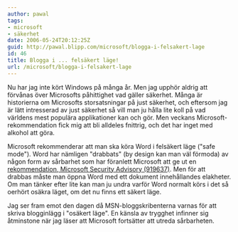 ```yaml
---
author: pawal
tags:
- microsoft
- säkerhet
date: 2006-05-24T20:12:25Z
guid: http://pawal.blipp.com/microsoft/blogga-i-felsakert-lage
id: 46
title: Blogga i ... felsäkert läge!
url: /microsoft/blogga-i-felsakert-lage
---
```


Nu har jag inte kört Windows på många år. Men jag upphör aldrig att
förvånas över Microsofts påhittighet vad gäller säkerhet. Många är
historierna om Microsofts storsatsningar på just säkerhet, och
eftersom jag är lätt intresserad av just säkerhet så vill man ju hålla
lite koll på vad världens mest populära applikationer kan och gör. Men
veckans Microsoft-rekommendation fick mig att bli alldeles fnittrig,
och det har inget med alkohol att göra.

Microsoft rekommenderar att man ska köra Word i felsäkert läge ("safe
mode"). Word har nämligen "drabbats" (by design kan man väl förmoda)
av någon form av sårbarhet som har föranlett Microsoft att ge ut en <a
href="http://www.microsoft.com/technet/security/advisory/919637.mspx">rekommendation,
Microsoft Security Advisory (919637)</a>. Men för att drabbas måste
man öppna Word med ett dokument innehållandes elakheter. Om man tänker
efter lite kan man ju undra varför Word normalt körs i det så oerhört
osäkra läget, om det nu finns ett säkert läge.

Jag ser fram emot den dagen då MSN-bloggskribenterna varnas för att
skriva blogginlägg i "osäkert läge". En känsla av trygghet infinner
sig åtminstone när jag läser att Microsoft fortsätter att utreda
sårbarheten.